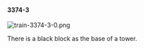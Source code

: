 #### 3374-3
![train-3374-3-0.png](https://github.com/lil-lab/nlvr/raw/master/nlvr/train/images/67/train-3374-3-0.png "train-3374-3-0.png")

There is a black block as the base of a tower.